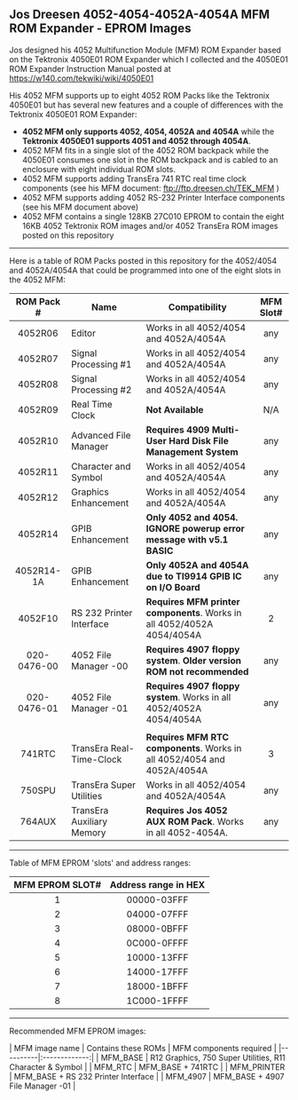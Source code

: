 Jos Dreesen 4052-4054-4052A-4054A MFM ROM Expander - EPROM Images
------
Jos designed his 4052 Multifunction Module (MFM) ROM Expander based on the Tektronix 4050E01 ROM Expander which I collected and the 4050E01 ROM Expander Instruction Manual posted at https://w140.com/tekwiki/wiki/4050E01

His 4052 MFM supports up to eight 4052 ROM Packs like the Tektronix 4050E01 but has several new features and a couple of differences with the Tektronix 4050E01 ROM Expander:
* __4052 MFM only supports 4052, 4054, 4052A and 4054A__ while the __Tektronix 4050E01 supports 4051 and 4052 through 4054A__.
* 4052 MFM fits in a single slot of the 4052 ROM backpack while the 4050E01 consumes one slot in the ROM backpack and is cabled to an enclosure with eight individual ROM slots.
* 4052 MFM supports adding TransEra 741 RTC real time clock components (see his MFM document: ftp://ftp.dreesen.ch/TEK_MFM )
* 4052 MFM supports adding 4052 RS-232 Printer Interface components (see his MFM document above)
* 4052 MFM contains a single 128KB 27C010 EPROM to contain the eight 16KB 4052 Tektronix ROM images and/or 4052 TransEra ROM images posted on this repository

-------
Here is a table of ROM Packs posted in this repository for the 4052/4054 and 4052A/4054A that could be programmed into one of the eight slots in the 4052 MFM:

| ROM Pack # | Name   | Compatibility | MFM Slot# |
|:----------:|----------|----------|:-------------:|
| 4052R06    | Editor   | Works in all 4052/4054 and 4052A/4054A | any   |
| 4052R07    | Signal Processing #1 | Works in all 4052/4054 and 4052A/4054A | any   |
| 4052R08    | Signal Processing #2 | Works in all 4052/4054 and 4052A/4054A | any   |
| 4052R09    | Real Time Clock      | __Not Available__ | N/A   |
| 4052R10    | Advanced File Manager | __Requires 4909 Multi-User Hard Disk File Management System__ | any   |
| 4052R11    | Character and Symbol  | Works in all 4052/4054 and 4052A/4054A | any  |
| 4052R12    | Graphics Enhancement  | Works in all 4052/4054 and 4052A/4054A | any  |
| 4052R14    | GPIB Enhancement      | __Only 4052 and 4054. IGNORE powerup error message with v5.1 BASIC__ | any   |
| 4052R14-1A | GPIB Enhancement      | __Only 4052A and 4054A due to TI9914 GPIB IC on I/O Board__ | any   |
| 4052F10    | RS 232 Printer Interface | __Requires MFM printer components__. Works in all 4052/4052A 4054/4054A | 2  |
| 020-0476-00 | 4052 File Manager -00     | __Requires 4907 floppy system__.  __Older version ROM not recommended__ | any   |
| 020-0476-01 | 4052 File Manager -01     | __Requires 4907 floppy system__.  Works in all 4052/4052A 4054/4054A    | any   |
|  |  |  |  |
| 741RTC | TransEra Real-Time-Clock | __Requires MFM RTC components__.  Works in all 4052/4054 and 4052A/4054A | 3   |
| 750SPU | TransEra Super Utilities | Works in all 4052/4054 and 4052A/4054A | any   |
| 764AUX | TransEra Auxiliary Memory | __Requires Jos 4052 AUX ROM Pack__.  Works in all 4052-4054A. | any   |

-------
Table of MFM EPROM 'slots' and address ranges:

| MFM EPROM SLOT# | Address range in HEX |
|:----------:|:-------------:|
|     1      | 00000-03FFF   |
|     2      | 04000-07FFF   |
|     3      | 08000-0BFFF   |
|     4      | 0C000-0FFFF   |
|     5      | 10000-13FFF   |
|     6      | 14000-17FFF   |
|     7      | 18000-1BFFF   |
|     8      | 1C000-1FFFF   |

----------
Recommended MFM EPROM images:

| MFM image name | Contains these ROMs | MFM components required |
|----------|:-------------:|
| MFM_BASE | R12 Graphics, 750 Super Utilities, R11 Character & Symbol |
| MFM_RTC  | MFM_BASE + 741RTC   |
| MFM_PRINTER | MFM_BASE + RS 232 Printer Interface |
| MFM_4907 | MFM_BASE + 4907 File Manager -01 |
